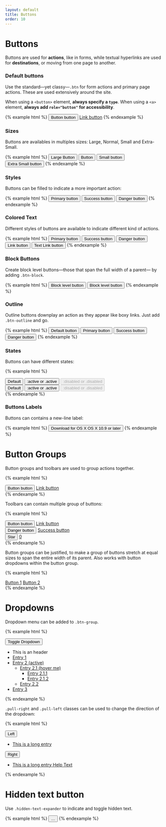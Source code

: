 ```yaml
---
layout: default
title: Buttons
order: 10
---
```


# Buttons

Buttons are used for **actions**, like in forms, while textual hyperlinks are used for **destinations**, or moving from one page to another.

### Default buttons

Use the standard—yet classy—`.btn` for form actions and primary page actions. These are used extensively around the site.

When using a `<button>` element, **always specify a `type`**. When using a `<a>` element, **always add `role="button"` for accessibility**.

{% example html %}
<button class="btn" type="button">Button button</button>
<a class="btn" href="#" role="button">Link button</a>
{% endexample %}

### Sizes

Buttons are availables in multiples sizes: Large, Normal, Small and Extra-Small.

{% example html %}
<button class="btn btn-lg" type="button">Large Button</button>
<button class="btn" type="button">Button</button>
<button class="btn btn-sm" type="button">Small button</button>
<button class="btn btn-xs" type="button">Extra Small button</button>
{% endexample %}

### Styles

Buttons can be filled to indicate a more important action:

{% example html %}
<button class="btn btn-primary" type="button">Primary button</button>
<button class="btn btn-success" type="button">Success button</button>
<button class="btn btn-danger" type="button">Danger button</button>
{% endexample %}

### Colored Text

Different styles of buttons are available to indicate different kind of actions.

{% example html %}
<button class="btn btn-text-primary" type="button">Primary button</button>
<button class="btn btn-text-success" type="button">Success button</button>
<button class="btn btn-text-danger" type="button">Danger button</button>
<button class="btn btn-link" type="button">Link button</button>
<button class="btn btn-text-link" type="button">Text Link button</button>
{% endexample %}

### Block Buttons

Create block level buttons—those that span the full width of a parent— by adding `.btn-block`.

{% example html %}
<button type="button" class="btn btn-primary btn-lg btn-block">Block level button</button>
<button type="button" class="btn btn-lg btn-block">Block level button</button>
{% endexample %}

### Outline

Outline buttons downplay an action as they appear like boxy links. Just add `.btn-outline` and go.

{% example html %}
<button class="btn btn-count" type="button">Default button</button>
<button class="btn btn-primary btn-outline" type="button">Primary button</button>
<button class="btn btn-success btn-outline" type="button">Success button</button>
<button class="btn btn-danger btn-outline" type="button">Danger button</button>
{% endexample %}

### States

Buttons can have different states:

{% example html %}
<div class="btn-toolbar">
    <button class="btn" type="button">Default</button>
    <button class="btn active" type="button">:active or .active</button>
    <button class="btn" disabled type="button">:disabled or .disabled</button>
</div>
<div class="btn-toolbar">
    <button class="btn btn-primary" type="button">Default</button>
    <button class="btn btn-primary active" type="button">:active or .active</button>
    <button class="btn btn-primary" disabled type="button">:disabled or .disabled</button>
</div>
{% endexample %}

### Buttons Labels

Buttons can contains a new-line label:

{% example html %}
<button class="btn btn-primary btn-block" type="button">
    Download for OS X
    <span class="btn-label">OS X 10.9 or later</span>
</button>
{% endexample %}

# Button Groups

Button groups and toolbars are used to group actions together.

{% example html %}
<div class="btn-group">
    <button class="btn" type="button">Button button</button>
    <a class="btn" href="#" role="button">Link button</a>
</div>
{% endexample %}

Toolbars can contain multiple group of buttons:

{% example html %}
<div class="btn-toolbar">
    <div class="btn-group">
        <button class="btn" type="button">Button button</button>
        <a class="btn" href="#" role="button">Link button</a>
    </div>
    <div class="btn-group">
        <button class="btn btn-danger" type="button">Danger button</button>
        <a class="btn btn-success" href="#" role="button">Success button</a>
    </div>
    <div class="btn-group">
        <button class="btn" type="button">Star</button>
        <a class="btn btn-count" href="#" role="button">0</a>
    </div>
</div>
{% endexample %}


Button groups can be justified, to make a group of buttons stretch at equal sizes to span the entire width of its parent. Also works with button dropdowns within the button group.

{% example html %}
<div class="btn-group btn-group-justified">
    <a class="btn" href="#" role="button">Button 1</a>
    <a class="btn" href="#" role="button">Button 2</a>
</div>
{% endexample %}

# Dropdowns

Dropdown menu can be added to `.btn-group`.

{% example html %}
<div class="btn-group dropdown">
    <button class="btn" type="button">Toggle Dropdown <span class="dropdown-caret"></span></button>
    <ul class="dropdown-menu open">
        <li class="dropdown-header">This is an header</li>
        <li><a href="#">Entry 1</a></li>
        <li class="active">
            <a href="#">Entry 2 (active)</a>
            <ul class="dropdown-menu open">
                <li>
                    <a href="#">Entry 2.1 (hover me)</a>
                    <ul class="dropdown-menu">
                        <li class="disabled"><a href="#">Entry 2.1.1</a></li>
                        <li><a href="#">Entry 2.1.2</a></li>
                    </ul>
                </li>
                <li><a href="#">Entry 2.2</a></li>
            </ul>
        </li>
        <li><a href="#">Entry 3</a></li>
    </ul>
</div>
{% endexample %}

`.pull-right` and `.pull-left` classes can be used to change the direction of the dropdown:

{% example html %}
<div class="btn-group pull-left dropdown">
    <button class="btn" type="button">Left</button>
    <ul class="dropdown-menu open">
        <li><a href="#">This is a long entry</a></li>
    </ul>
</div>
<div class="btn-group pull-right dropdown">
    <button class="btn" type="button">Right</button>
    <ul class="dropdown-menu open">
        <li><a href="#">This is a long entry <span class="help-label">Help Text</span></a></li>
    </ul>
</div>
{% endexample %}

# Hidden text button

Use `.hidden-text-expander` to indicate and toggle hidden text.

{% example html %}
<span class="hidden-text-expander">
  <button type="button" class="ellipsis-expander">&hellip;</button>
</span>
{% endexample %}


